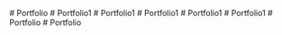 
#   P o r t f o l i o  
 #   P o r t f o l i o 1  
 #   P o r t f o l i o 1  
 #   P o r t f o l i o 1  
 #   P o r t f o l i o 1  
 #   P o r t f o l i o 1  
 #   P o r t f o l i o  
 #   P o r t f o l i o  
 